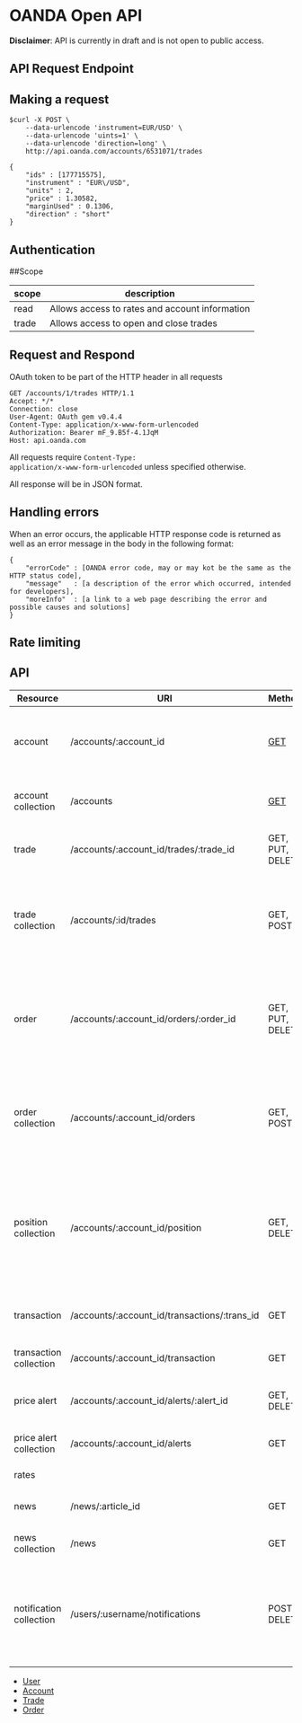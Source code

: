 OANDA Open API
==============

**Disclaimer**: API is currently in draft and is not open to public access.

API Request Endpoint
--------------------

Making a request
----------------

```shell
$curl -X POST \
    --data-urlencode 'instrument=EUR/USD' \
    --data-urlencode 'uints=1' \
    --data-urlencode 'direction=long' \
    http://api.oanda.com/accounts/6531071/trades

{
    "ids" : [177715575],
    "instrument" : "EUR\/USD",
    "units" : 2,
    "price" : 1.30582,
    "marginUsed" : 0.1306,
    "direction" : "short"
}
```


Authentication
--------------

##Scope

| scope | description |
| ----- | ----------- |
| read  | Allows access to rates and account information |
| trade | Allows access to open and close trades |

Request and Respond
------------------
OAuth token to be part of the HTTP header in all requests

    GET /accounts/1/trades HTTP/1.1
    Accept: */*
    Connection: close
    User-Agent: OAuth gem v0.4.4
    Content-Type: application/x-www-form-urlencoded
    Authorization: Bearer mF_9.B5f-4.1JqM
    Host: api.oanda.com

All requests require <code>Content-Type: application/x-www-form-urlencoded</code> unless specified otherwise.

All response will be in JSON format.

Handling errors
----------------

When an error occurs, the applicable HTTP response code is returned as well as an error message in the body in the following format:

```shell
{
    "errorCode" : [OANDA error code, may or may kot be the same as the HTTP status code],
    "message"   : [a description of the error which occurred, intended for developers],
    "moreInfo"  : [a link to a web page describing the error and possible causes and solutions]
}
```

Rate limiting
-------------

API
---

| Resource | URI | Methods | Description |
| -------- | -------- | ------- | ----------- |
| account | /accounts/:account_id  | [GET](https://github.com/oanda/apidocs/blob/master/sections/accounts.md)    | Contains account information for a specific account |
| account collection | /accounts | [GET](apidocs/blob/master/sections/accounts.md) | Contains list of accounts for a specific user |
| trade | /accounts/:account_id/trades/:trade_id | GET, PUT, DELETE | Contains info of a specific trade. |
| trade collection | /accounts/:id/trades | GET, POST | Contain a list of trade for a specific account. Use POST to create new trades |
| order | /accounts/:account_id/orders/:order_id | GET, PUT, DELETE | Contains info of a specific order. GET to retrieve info. PUT to change, DELETE to delete.|
| order collection | /accounts/:account_id/orders | GET, POST | Contain a list of trade for a specific account. Use POST to create new trades |
| position collection | /accounts/:account_id/position | GET, DELETE | Contain a list of positions for a specific account. Use GET to retrieve. DELTE to delete existing position. |
| transaction | /accounts/:account_id/transactions/:trans_id | GET | Contains info of a specific transaction. |
| transaction collection | /accounts/:account_id/transaction | GET | Contains info of a list transactions. |
| price alert | /accounts/:account_id/alerts/:alert_id | GET, DELETE | Contains info of a specific transaction. |
| price alert collection | /accounts/:account_id/alerts | GET | Contains info of a list transactions. |
| rates | | | Market rates data. |
| news | /news/:article_id | GET | Retrieves the body of a news item. |
| news collection | /news | GET | Contains a list of news items. |
| notification collection | /users/:username/notifications | POST, DELETE | Contains a list of devices registered for notification for :username's accounts |


* [User](https://github.com/oanda/openapi/blob/master/sections/users.md)
* [Account](https://github.com/oanda/openapi/blob/master/sections/Accounts.md)
* [Trade](https://github.com/oanda/openapi/blob/master/sections/Trade.md)
* [Order](https://github.com/oanda/openapi/blob/master/sections/Order.md)

